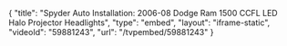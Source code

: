 {
    "title": "Spyder Auto Installation: 2006-08 Dodge Ram 1500 CCFL LED Halo Projector Headlights",
    "type": "embed",
    "layout": "iframe-static",
    "videoId": "59881243",
    "url": "\/tvpembed\/59881243"
}